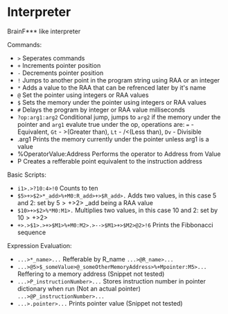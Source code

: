 # Interpreter
BrainF*** like interpreter

Commands:
- ```>``` Seperates commands
- ```+``` Increments pointer position
- ```-``` Decrements pointer position
- ```!``` Jumps to another point in the program string using RAA or an integer
- ```*``` Adds a value to the RAA that can be refrenced later by it's name
- ```@``` Set the pointer using integers or RAA values
- ```$``` Sets the memory under the pointer using integers or RAA values
- ```#``` Delays the program by integer or RAA value milliseconds
- ```?op:arg1:arg2``` Conditional jump, jumps to ```arg2``` if the memory under the pointer and ```arg1``` evalute true under the op, operations are: ```=``` - Equivalent, ```Gt``` - >(Greater than), ```Lt``` - /<(Less than), ```Dv``` - Divisible
- .arg1 Prints the memory currently under the pointer unless arg1 is a value
- %OperatorValue:Address Performs the operator to Address from Value
- P Creates a refferable point equivalent to the instruction address

Basic Scripts:
- ```i1>.>?10:4>!0``` Counts to ten
- ```$5>+>$2>*_add>%+M0:R_add>+>$R_add>.``` Adds two values, in this case 5 and 2: set by $5>+>$2> _add being a RAA value
- ```$10>+>$2>%*M0:M1>.``` Multiplies two values, in this case 10 and 2: set by $10>+>$2>
- ```+>.>$1>.>+>$M1>%+M0:M2>.>-->$M1>+>$M2>@2>!6``` Prints the Fibbonacci sequence

Expression Evaluation:
- ```...>*_name>...``` Refferable by R_name ```...>@R_name>...```
- ```...>@5>$_someValue>@_someOtherMemoryAddress>%+Mpointer:M5>...``` Reffering to a memory address (Snippet not tested)
- ```...>P_instructionNumber>...``` Stores instruction number in pointer dictionary when run (Not an actual pointer) ```...>@P_instructionNumber>...```
- ```...>.pointer>...``` Prints pointer value (Snippet not tested)
